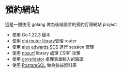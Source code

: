 # 預約網站

這是一個使用 golang 做為後端語言的預約訂房網站 project

- 使用 Go 1.22.3 版本
- 使用 [chi router library](github.com/go-chi/chi/v5)管理 router
- 使用 [alex edwards SCS](github.com/alexedwards/scs/v2) 進行 session 管理
- 使用 [nosurf](github.com/justinas/nosurf) library 處理 CSRF 攻擊
- 使用 [govalidator](github.com/asaskevich/govalidator) 處理表單輸入的驗證
- 使用 [PostgreSQL](https://www.postgresql.org/) 做為後端資料庫
